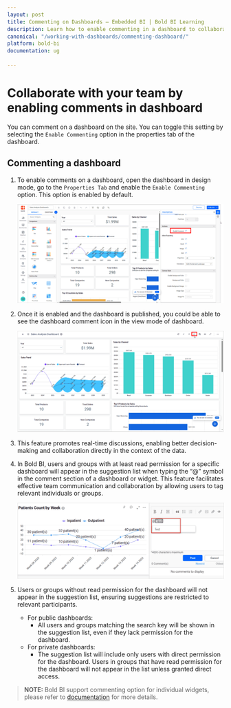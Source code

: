 ```yaml
---
layout: post
title: Commenting on Dashboards – Embedded BI | Bold BI Learning
description: Learn how to enable commenting in a dashboard to collaborate with your team through user mentions in Bold BI Embedded.
canonical: "/working-with-dashboards/commenting-dashboard/"
platform: bold-bi
documentation: ug

---
```


# Collaborate with your team by enabling comments in dashboard

You can comment on a dashboard on the site. You can toggle this setting by selecting the `Enable Commenting` option in the properties tab of the dashboard.

## Commenting a dashboard

1. To enable comments on a dashboard, open the dashboard in design mode, go to the `Properties Tab` and enable the `Enable Commenting` option. This option is enabled by default.

    ![Enable Comments for Dashboard](/static/assets/working-with-dashboards/images/commenttinganddashboardwidget_dashboardmenu.PNG)

2. Once it is enabled and the dashboard is published, you could be able to see the dashboard comment icon in the view mode of dashboard.

    ![Comments for Dashboard in view mode](/static/assets/working-with-dashboards/images/comment_in_viewmode.png)

3. This feature promotes real-time discussions, enabling better decision-making and collaboration directly in the context of the data.

4. In Bold BI, users and groups with at least read permission for a specific dashboard will appear in the suggestion list when typing the “@” symbol in the comment section of a dashboard or widget. This feature facilitates effective team communication and collaboration by allowing users to tag relevant individuals or groups.

    ![Tag user in comments of Dashboard](/static/assets/working-with-dashboards/images/tag_user_dashboard_comment.png)

5. Users or groups without read permission for the dashboard will not appear in the suggestion list, ensuring suggestions are restricted to relevant participants.
    * For public dashboards:
         - All users and groups matching the search key will be shown in the suggestion list, even if they lack permission for the dashboard.
    * For private dashboards:
         - The suggestion list will include only users with direct permission for the dashboard. Users in groups that have read permission for the dashboard will not appear in the list unless granted direct access.


> **NOTE:**  Bold BI support commenting option for individual widgets, please refer to [documentation](https://help.boldbi.com/visualizing-data/working-with-widgets/commenting-widget/) for more details.
